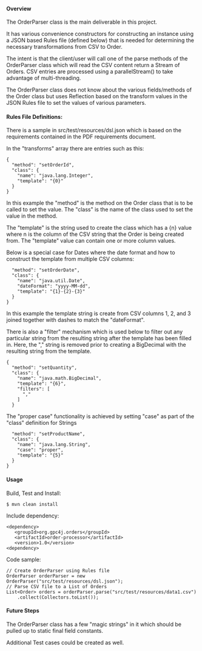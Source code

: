 
#### Overview

The OrderParser class is the main deliverable in this project.

It has various convenience constructors for constructing an instance 
using a JSON based Rules file (defined below) that is needed for 
determining the necessary transformations from CSV to Order.  

The intent is that the client/user will call one of the parse 
methods of the OrderParser class which will read the CSV content 
return a Stream<Order> of Orders.  CSV entries are processed using 
a parallelStream() to take advantage of multi-threading.

The OrderParser class does not know about the various fields/methods 
of the Order class but uses Reflection based on the transform values 
in the JSON Rules file to set the values of various parameters.  

#### Rules File Definitions:

There is a sample in src/test/resources/dsl.json which is based 
on the requirements contained in the PDF requirements document.

In the "transforms" array there are entries such as this:

    {
      "method": "setOrderId",
      "class": {
        "name": "java.lang.Integer",
        "template": "{0}"
      }
    }

In this example the "method" is the method on the Order class 
that is to be called to set the value.  The "class" is the 
name of the class used to set the value in the method.  

The "template" is the string used to create the class which 
has a {n} value where n is the column of the CSV string that 
the Order is being created from. The "template" value can 
contain one or more column values.  

Below is a special case for Dates where the date format and 
how to construct the template from multiple CSV columns:

      "method": "setOrderDate",
      "class": {
        "name": "java.util.Date",
        "dateFormat": "yyyy-MM-dd",
        "template": "{1}-{2}-{3}"
      }
    }

In this example the template string is create from CSV 
columns 1, 2, and 3 joined together with dashes to 
match the "dateFormat".

There is also a "filter" mechanism which is used below to 
filter out any particular string from the resulting string 
after the template has been filled in.  Here, the "," string 
is removed prior to creating a BigDecimal with the resulting 
string from the template.

    {
      "method": "setQuantity",
      "class": {
        "name": "java.math.BigDecimal",
        "template": "{6}",
        "filters": [
          ","
        ]
      }

The "proper case" functionality is achieved by setting "case" 
as part of the "class" definition for Strings 

      "method": "setProductName",
      "class": {
        "name": "java.lang.String",
        "case": "proper",
        "template": "{5}"
      }
    }

#### Usage

Build, Test and Install:

    $ mvn clean install

Include dependency:

    <dependency>
       <groupId>org.gpc4j.orders</groupId>
       <artifactId>order-processor</artifactId>
       <version>1.0</version>
    <dependency>

Code sample:

    // Create OrderParser using Rules file
    OrderParser orderParser = new OrderParser("src/test/resources/dsl.json");
    // Parse CSV file to a List of Orders
    List<Order> orders = orderParser.parse("src/test/resources/data1.csv")
        .collect(Collectors.toList());

#### Future Steps

The OrderParser class has a few "magic strings" in it which should 
be pulled up to static final field constants.

Additional Test cases could be created as well.

